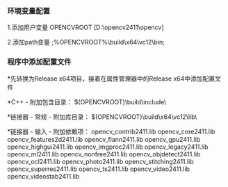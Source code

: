 ### 环境变量配置

1.添加用户变量
	OPENCVROOT [D:\opencv2411\opencv]

2.添加path变量
	;%OPENCVROOT%\build\x64\vc12\bin;

### 程序中添加配置文件

*先转换为Release x64项目，接着在属性管理器中的Release x64中添加配置文件

*C++ - 附加包含目录：
	$(OPENCVROOT)\build\include\

*链接器 - 常规 - 附加库目录：
	$(OPENCVROOT)\build\x64\vc12\lib\

*链接器 - 输入 - 附加依赖项：
	opencv_contrib2411.lib
	opencv_core2411.lib
	opencv_features2d2411.lib
	opencv_flann2411.lib
	opencv_gpu2411.lib
	opencv_highgui2411.lib
	opencv_imgproc2411.lib
	opencv_legacy2411.lib
	opencv_ml2411.lib
	opencv_nonfree2411.lib
	opencv_objdetect2411.lib
	opencv_ocl2411.lib
	opencv_photo2411.lib
	opencv_stitching2411.lib
	opencv_superres2411.lib
	opencv_ts2411.lib
	opencv_video2411.lib
	opencv_videostab2411.lib

